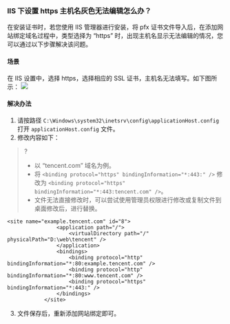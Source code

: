 
### IIS 下设置 https 主机名灰色无法编辑怎么办？
在安装证书时，若您使用 IIS 管理器进行安装，将 pfx 证书文件导入后，在添加网站绑定域名过程中，类型选择为 “https” 时，出现主机名显示无法编辑的情况，您可以通过以下步骤解决该问题。

#### 场景
在 IIS 设置中，选择 https，选择相应的 SSL 证书，主机名无法填写。如下图所示：
![](https://main.qcloudimg.com/raw/b109991fe1a8191d6e0d86618f9a1548.png)

####  解决办法
1. 请按路径 `C:\Windows\system32\inetsrv\config\applicationHost.config` 打开 `applicationHost.config` 文件。
2. 修改内容如下：
>?
>- 以 “tencent.com” 域名为例。
>- 将 `<binding protocol="https" bindingInformation="*:443:" />` 修改为
 `<binding protocol="https" bindingInformation="*:443:tencent.com" />`。
>- 文件无法直接修改时，可以尝试使用管理员权限进行修改或复制文件到桌面修改后，进行替换。
>
```
<site name="example.tencent.com" id="8">
                <application path="/">
                    <virtualDirectory path="/" physicalPath="D:\web\tencent" />
                </application>
                <bindings>
                    <binding protocol="http" bindingInformation="*:80:example.tencent.com" />
                    <binding protocol="http" bindingInformation="*:80:www.tencent.com" />
                    <binding protocol="https" bindingInformation="*:443:" />   
                </bindings>
            </site>
```
3. 文件保存后，重新添加网站绑定即可。

